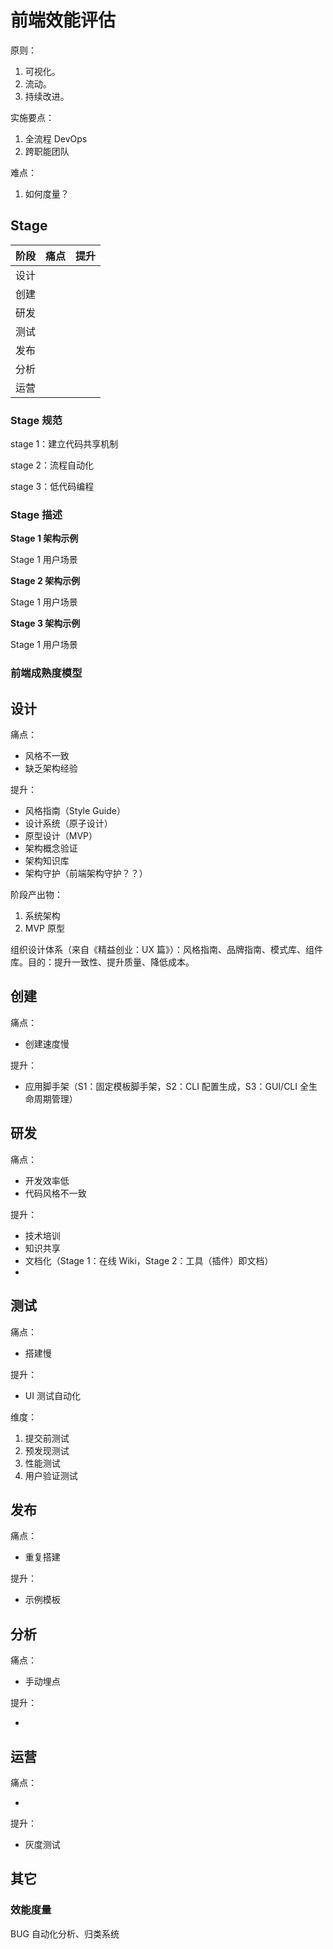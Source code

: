 # 前端效能评估

原则：

1. 可视化。
2. 流动。
3. 持续改进。

实施要点：

1. 全流程 DevOps
2. 跨职能团队

难点：

1. 如何度量？

## Stage

| 阶段    |  痛点           |     提升         |
|---------|----------------|-----------------|
| 设计    |
| 创建    |
| 研发    |
| 测试    |
| 发布    |
| 分析    |
| 运营    |


### Stage 规范

stage 1：建立代码共享机制

stage 2：流程自动化

stage 3：低代码编程

### Stage 描述

**Stage 1 架构示例**

Stage 1 用户场景

**Stage 2 架构示例**

Stage 1 用户场景

**Stage 3 架构示例**

Stage 1 用户场景

### 前端成熟度模型



## 设计

痛点：

 - 风格不一致
 - 缺乏架构经验

提升：

 - 风格指南（Style Guide）
 - 设计系统（原子设计）
 - 原型设计（MVP）
 - 架构概念验证
 - 架构知识库
 - 架构守护（前端架构守护？？）

阶段产出物：

1. 系统架构
2. MVP 原型

组织设计体系（来自《精益创业：UX 篇》）：风格指南、品牌指南、模式库、组件库。目的：提升一致性、提升质量、降低成本。

## 创建

痛点：

 - 创建速度慢

提升：

 - 应用脚手架（S1：固定模板脚手架，S2：CLI 配置生成，S3：GUI/CLI 全生命周期管理）

## 研发

痛点：
 
 - 开发效率低
 - 代码风格不一致

提升：

 - 技术培训
 - 知识共享
 - 文档化（Stage 1：在线 Wiki，Stage 2：工具（插件）即文档）
 - 

## 测试

痛点：
 
 - 搭建慢

提升：

 - UI 测试自动化

维度：

1. 提交前测试
2. 预发现测试
3. 性能测试
4. 用户验证测试

## 发布

痛点：

 - 重复搭建

提升：

 - 示例模板

## 分析

痛点：

 - 手动埋点

提升： 

 - 

## 运营

痛点：

 - 

提升：

 - 灰度测试


## 其它

### 效能度量

BUG 自动化分析、归类系统



